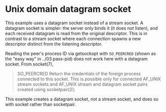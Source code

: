 # Unix domain datagram socket

This example uses a datagram socket instead of a stream socket. A datagram socket
is simpler: the server only binds it (it does not listen), and each received datagram
is read from the original descriptor. This is in contrast to a stream socket where
each connection spawns a new descriptor distinct from the listening descriptor.

Reading the peer's process ID via getsockopt with `SO_PEERCRED` (shown as the "easy
way" in ../03.pass-pid) does not work here with a datagram socket. From socket(7),

> SO_PEERCRED 
> Return the credentials of the foreign process connected to this
> socket.  This is possible only for connected AF_UNIX stream sockets and
> AF_UNIX stream and datagram socket pairs created using socketpair(2);

This example creates a datagram socket, not a stream socket, and does so with
socket rather than socketpair. 
